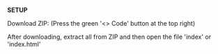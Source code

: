**SETUP**

Download ZIP: (Press the green '<> Code' button at the top right)

After downloading, extract all from ZIP and then open the file 'index' or 'index.html'
